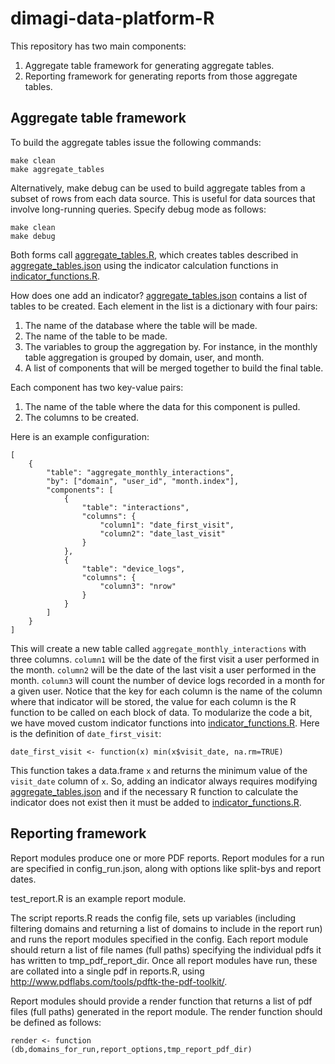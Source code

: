 # dimagi-data-platform-R

This repository has two main components:

1.  Aggregate table framework for generating aggregate tables.
2.  Reporting framework for generating reports from those aggregate tables.

## Aggregate table framework

To build the aggregate tables issue the following
commands:

    make clean
    make aggregate_tables

Alternatively, make debug can be used to build aggregate tables from a subset of rows from each data source. This is useful for data sources that involve long-running queries. Specify debug mode as follows:

    make clean
    make debug
    
Both forms call [aggregate_tables.R](aggregate_tables.R), which creates
tables described in [aggregate_tables.json](aggregate_tables.json)
using the indicator calculation functions in [indicator_functions.R](indicator_functions.R).

How does one add an indicator?
[aggregate_tables.json](aggregate_tables.json) contains a list of
tables to be created. Each element in the list is a dictionary with
four pairs:

1.  The name of the database where the table will be made.
2.  The name of the table to be made.
3.  The variables to group the aggregation by. For instance, in the
    monthly table aggregation is grouped by domain, user, and month.
4.  A list of components that will be merged together to build the
    final table.

Each component has two key-value pairs:

1.  The name of the table where the data for this component is pulled.
2.  The columns to be created.

Here is an example configuration:

    [
        {
            "table": "aggregate_monthly_interactions",
            "by": ["domain", "user_id", "month.index"],
            "components": [
                {
                    "table": "interactions",
                    "columns": {
                        "column1": "date_first_visit",
                        "column2": "date_last_visit"
                    }
                },
                {
                    "table": "device_logs",
                    "columns": {
                        "column3": "nrow"
                    }
                }
            ]
        }
    ]

This will create a new table called `aggregate_monthly_interactions` with three columns. 
`column1` will be the date of the first visit a user performed in the month. 
`column2` will be the date of the last visit a user performed in the month. 
`column3` will count the number of device logs recorded in a month for a given user. 
Notice that the key for each column is the name of the column
where that indicator will be stored, the value for each column is the
R function to be called on each block of data. To modularize the code
a bit, we have moved custom indicator functions into
[indicator_functions.R](indicator_functions.R). Here is
the definition of `date_first_visit`:

    date_first_visit <- function(x) min(x$visit_date, na.rm=TRUE)

This function takes a data.frame `x` and returns the minimum value of
the `visit_date` column of `x`. So, adding an indicator always
requires modifying [aggregate_tables.json](aggregate_tables.json)
and if the necessary R function to calculate the indicator does not
exist then it must be added to
[indicator_functions.R](indicator_functions.R).

## Reporting framework
Report modules produce one or more PDF reports. Report modules for a run are specified in config_run.json, along with options like split-bys and report dates. 

test_report.R is an example report module.

The script reports.R reads the config file, sets up variables (including filtering domains and returning a list of domains to include in the report run) and runs the report modules specified in the config.  Each report module should return a list of file names (full paths) specifying the individual pdfs it has written to tmp_pdf_report_dir. Once all report modules have run, these are collated into a single pdf in reports.R, using http://www.pdflabs.com/tools/pdftk-the-pdf-toolkit/.

Report modules should provide a render function that returns a list of pdf files (full paths) generated in the report module. The render function should be defined as follows:

    render <- function (db,domains_for_run,report_options,tmp_report_pdf_dir)

